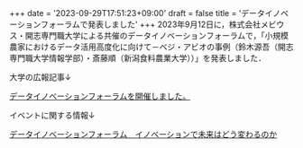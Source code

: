 +++
date = '2023-09-29T17:51:23+09:00'
draft = false
title = 'データイノベーションフォーラムで発表しました'
+++
2023年9月12日に，株式会社メビウス・開志専門職大学による共催のデータイノベーションフォーラムで，「小規模農家におけるデータ活用高度化に向けて－ベジ・アビオの事例（鈴木源吾（開志専門職大学情報学部）・斎藤順（新潟食料農業大学））」を発表しました．

大学の広報記事↓

[データイノベーションフォーラムを開催しました。](https://kaishi-pu.ac.jp/topics/innovation0920/)

イベントに関する情報↓

[データイノベーションフォーラム　イノベーションで未来はどう変わるのか](https://kaishi-pu.ac.jp/kaishi-lab/event/399/)



